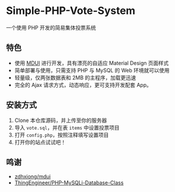 # Simple-PHP-Vote-System
一个使用 PHP 开发的简易集体投票系统

## 特色
* 使用 [MDUI](https://mdui.org) 进行开发，具有漂亮的自适应 Material Design 页面样式
* 简单部署与使用，只需支持 PHP 与 MySQL 的 Web 环境就可以使用
* 轻量级，仅两张数据表和 2MB 的主程序，加载更迅速
* 完全的 Ajax 请求方式，动态响应，更可支持开发配套 App。

## 安装方式
1. Clone 本仓库源码，并上传至你的服务器
2. 导入 `vote.sql`，并在表 `items` 中设置投票项目
3. 打开 `config.php`，按照注释填写设置项目
4. 打开你的站点试试吧！

## 鸣谢
* [zdhxiong/mdui](https://github.com/zdhxiong/mdui)
* [ThingEngineer/PHP-MySQLi-Database-Class](https://github.com/ThingEngineer/PHP-MySQLi-Database-Class)
